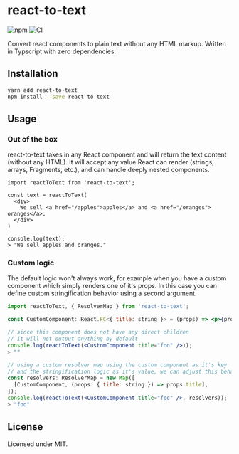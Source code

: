 # react-to-text

![npm](https://img.shields.io/npm/v/react-to-text)
![CI](https://github.com/lhansford/react-to-text/workflows/CI/badge.svg)

Convert react components to plain text without any HTML markup. Written in Typscript with zero dependencies.

## Installation

```sh
yarn add react-to-text
npm install --save react-to-text
```

## Usage

### Out of the box
react-to-text takes in any React component and will return the text content (without any HTML). It
will accept any value React can render (strings, arrays, Fragments, etc.), and can handle deeply
nested components.

```JSX
import reactToText from 'react-to-text';

const text = reactToText(
  <div>
    We sell <a href="/apples">apples</a> and <a href="/oranges"> oranges</a>.
  </div>
)

console.log(text);
> "We sell apples and oranges."
```

### Custom logic
The default logic won't always work, for example when you have a custom component which simply renders one of it's props.
In this case you can define custom stringification behavior using a second argument.

```jsx
import reactToText, { ResolverMap } from 'react-to-text';

const CustomComponent: React.FC<{ title: string }> = (props) => <p>{props.title}</p>;

// since this component does not have any direct children
// it will not output anything by default
console.log(reactToText(<CustomComponent title="foo" />));
> ""

// using a custom resolver map using the custom component as it's key
// and the stringification logic as it's value, we can adjust this behavior
const resolvers: ResolverMap = new Map([
  [CustomComponent, (props: { title: string }) => props.title],
]);
console.log(reactToText(<CustomComponent title="foo" />, resolvers));
> "foo"
```

## License

Licensed under MIT.

